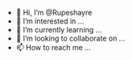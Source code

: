 - 👋 Hi, I’m @Rupeshayre
- 👀 I’m interested in ...
- 🌱 I’m currently learning ...
- 💞️ I’m looking to collaborate on ...
- 📫 How to reach me ...

<!---
Rupeshayre/Rupeshayre is a ✨ special ✨ repository because its `README.md` (this file) appears on your GitHub profile.
You can click the Preview link to take a look at your changes.
--->
